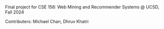 Final project for CSE 158: Web Mining and Recommender Systems @ UCSD, Fall 2024

Contributers: Michael Chan, Dhruv Khatri
